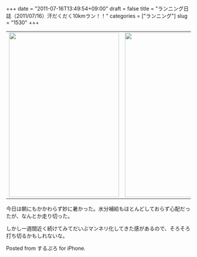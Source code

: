 +++
date = "2011-07-16T13:49:54+09:00"
draft = false
title = "ランニング日誌（2011/07/16）汗だくだく10kmラン！！"
categories = ["ランニング"]
slug = "1530"
+++

<!--more-->
<table>
<tr>
<td>
<img src="http://knk-n.com/wp-content/uploads/2011/07/slooProImg_20110716134251.png" alt="" width="300" height="450" class="slooProImg" /></td>
<td>
<img alt="" src="http://knk-n.com/wp-content/uploads/2011/07/slooProImg_20110716134307.png" width="300" height="450" class="slooProImg" /></td>
</tr>
</table>

今日は朝にもかかわらず妙に暑かった。水分補給もほとんどしておらず心配だったが、なんとか走り切った。

しかし一週間近く続けてみてだいぶマンネリ化してきた感があるので、そろそろ打ち切るかもしれないな。


Posted from するぷろ for iPhone.
